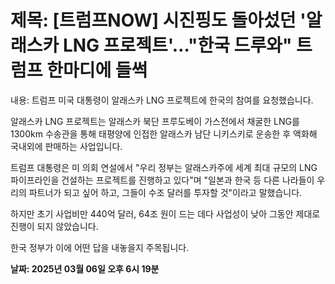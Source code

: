 # **제목: [트럼프NOW] 시진핑도 돌아섰던 '알래스카 LNG 프로젝트'…"한국 드루와" 트럼프 한마디에 들썩**

  내용: 트럼프 미국 대통령이 알래스카 LNG 프로젝트에 한국의 참여를 요청했습니다. 

알래스카 LNG 프로젝트는 알래스카 북단 프루도베이 가스전에서 채굴한 LNG를 1300km 수송관을 통해 태평양에 인접한 알래스카 남단 니키스키로 운송한 후 액화해 국내외에 판매하는 사업입니다. 

트럼프 대통령은 미 의회 연설에서 "우리 정부는 알래스카주에 세계 최대 규모의 LNG 파이프라인을 건설하는 프로젝트를 진행하고 있다"며 "일본과 한국 등 다른 나라들이 우리의 파트너가 되고 싶어 하고, 그들이 수조 달러를 투자할 것"이라고 말했습니다. 

하지만 초기 사업비만 440억 달러, 64조 원이 드는 데다 사업성이 낮아 그동안 제대로 진행이 되지 않았습니다. 

한국 정부가 이에 어떤 답을 내놓을지 주목됩니다.

  **날짜: 2025년 03월 06일 오후 6시 19분**